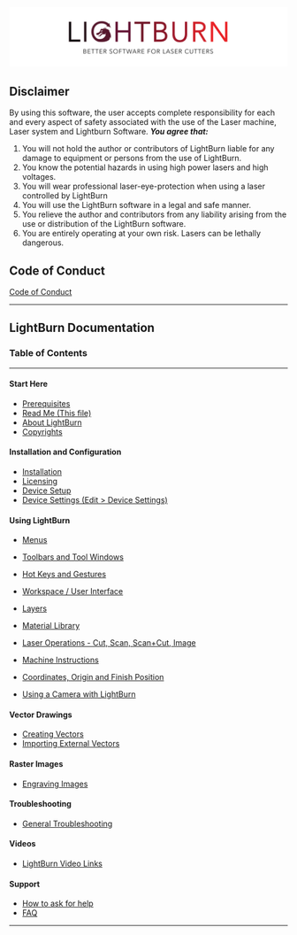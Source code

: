 ![LightBurn Banner](/img/LightBurn_SlimBanner.jpg)

## Disclaimer
By using this software, the user accepts complete responsibility for each and every
aspect of safety associated with the use of the Laser machine, Laser system and
Lightburn Software.
***You agree that:***
1. You will not hold the author or contributors of LightBurn liable for any damage to
  equipment or persons from the use of LightBurn.
2. You know the potential hazards in using high power lasers and high voltages.
3. You will wear professional laser-eye-protection when using a laser controlled by
  LightBurn
4. You will use the LightBurn software in a legal and safe manner.
5. You relieve the author and contributors from any liability arising from the use or
  distribution of the LightBurn software.
6. You are entirely operating at your own risk. Lasers can be lethally dangerous.

## Code of Conduct
[Code of Conduct](CODE_OF_CONDUCT.md)

-----
## LightBurn Documentation
### Table of Contents
----------
#### Start Here
* [Prerequisites](PreReq.md)
* [Read Me (This file)](README.md)
* [About LightBurn](AboutLightBurn.md)
* [Copyrights](Copyrights.md)
#### Installation and Configuration
* [Installation](Installation.md)
* [Licensing](Licensing.md)
* [Device Setup](DeviceWizard.md)
* [Device Settings (Edit > Device Settings)](DeviceSettings.md)
#### Using LightBurn
* [Menus](MenuCommands.md)

* [Toolbars and Tool Windows](Toolbars.md)

* [Hot Keys and Gestures](HotKeys.md)

* [Workspace / User Interface](Workspace.md)

* [Layers](Layers.md)

* [Material Library](MaterialLibrary.md)

* [Laser Operations - Cut, Scan, Scan+Cut, Image](Operations.md)

* [Machine Instructions](MachineInstructions.md)

* [Coordinates, Origin and Finish Position](CoordinatesOrigin.md)

* [Using a Camera with LightBurn](Using_a_Camera.md)

#### Vector Drawings
* [Creating Vectors](CreatingNewVectors.md)
* [Importing External Vectors](ImportingExternalVectors.md)
#### Raster Images
* [Engraving Images](EngravingImages.md)
#### Troubleshooting
* [General Troubleshooting](Troubleshooting.md)
#### Videos
  - [LightBurn Video Links](Videos.md)

#### Support

* [How to ask for help](RequestingHelp.md)
* [FAQ](FAQ.md)

------------

